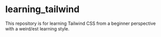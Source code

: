 # learning_tailwind

This repository is for learning Tailwind CSS from a beginner perspective with a weird/est learning style.
